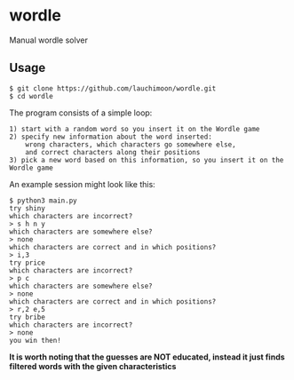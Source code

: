 # wordle
Manual wordle solver

## Usage
```
$ git clone https://github.com/lauchimoon/wordle.git
$ cd wordle
```

The program consists of a simple loop:
```
1) start with a random word so you insert it on the Wordle game
2) specify new information about the word inserted:
    wrong characters, which characters go somewhere else,
    and correct characters along their positions
3) pick a new word based on this information, so you insert it on the Wordle game
```

An example session might look like this:
```
$ python3 main.py
try shiny
which characters are incorrect?
> s h n y
which characters are somewhere else?
> none
which characters are correct and in which positions?
> i,3
try price
which characters are incorrect?
> p c
which characters are somewhere else?
> none
which characters are correct and in which positions?
> r,2 e,5
try bribe
which characters are incorrect?
> none
you win then!
```

**It is worth noting that the guesses are NOT educated, instead it just finds filtered words with the given characteristics**
